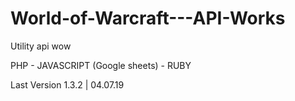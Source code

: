 # World-of-Warcraft---API-Works
Utility api wow

PHP - JAVASCRIPT (Google sheets) - RUBY 


Last Version 1.3.2 | 04.07.19 
